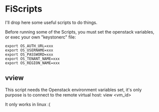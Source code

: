 # FiScripts
I'll drop here some useful scripts to do things.

Before running some of the Scripts, you must set the openstack variables, or exec your own "keystonerc" file:

    export OS_AUTH_URL=xxx
    export OS_USERNAME=xxx
    export OS_PASSWORD=xxx
    export OS_TENANT_NAME=xxx
    export OS_REGION_NAME=xxx


vview
------
This script needs the Openstack environment variables set, it's only purpose is to connect to the remote virtual host:
     view <vm_id>

It only works in linux :(


